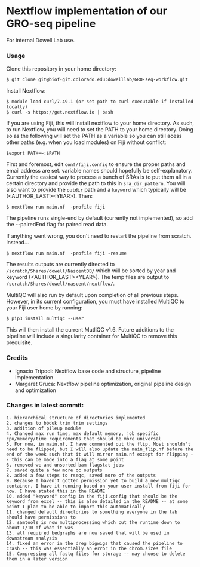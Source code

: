 # Nextflow implementation of our GRO-seq pipeline

For internal Dowell Lab use.

### Usage

Clone this repository in your home directory:

    $ git clone git@biof-git.colorado.edu:dowelllab/GRO-seq-workflow.git

Install Nextflow:

    $ module load curl/7.49.1 (or set path to curl executable if installed locally)
    $ curl -s https://get.nextflow.io | bash
    
If you are using Fiji, this will install nextflow to your home directory. As such, to run Nextflow, you will need to set the PATH to your home directory. Doing so as the following will set the PATH as a variable so you can still acess other paths (e.g. when you load modules) on Fiji without conflict:

    $export PATH=~:$PATH

First and foremost, edit `conf/fiji.config` to ensure the proper paths and email address are set. variable names should hopefully be self-explanatory. Currently the easiest way to process a bunch of SRAs is to put them all in a certain directory and provide the path to this in `sra_dir_pattern`. You will also want to provide the `outdir` path and a `keyword` which typically will be (\<AUTHOR_LAST>\<YEAR>). Then:

    $ nextflow run main.nf  -profile fiji
    
The pipeline runs single-end by default (currently not implemented), so add the --pairedEnd flag for paired read data.

If anything went wrong, you don't need to restart the pipeline from scratch. Instead...

    $ nextflow run main.nf  -profile fiji -resume

The results outputs are currently directed to `/scratch/Shares/dowell/NascentDB/` which will be sorted by year and keyword (\<AUTHOR_LAST>\<YEAR>). The temp files are output to `/scratch/Shares/dowell/nascent/nextflow/`.

MultiQC will also run by default upon completion of all previous steps. However, in its current configuration, you must have installed MultiQC to your Fiji user home by running:

    $ pip3 install multiqc --user
    
This will then install the current MutliQC v1.6. Future additions to the pipeline will include a singularity container for MultiQC to remove this prequisite.

### Credits

* Ignacio Tripodi: Nextflow base code and structure, pipeline implementation
* Margaret Gruca: Nextflow pipeline optimization, original pipeline design and optimization

### Changes in latest commit:

    1. hierarchical structure of directories implemented
    2. changes to bbduk trim trim settings
    3. addition of pileup module
    4. Changed max run time, max default memory, job specific cpu/memory/time requirements that should be more universal
    5. For now, in main.nf, I have commented out the flip. Most shouldn't need to be flipped, but I will also update the main_flip.nf before the end of the week such that it will mirror main.nf except for flipping -- this can be made into a flag at some point
    6. removed wc and unsorted bam flagstat jobs
    7. saved quite a few more qc outputs
    8. added a few steps to rseqc, saved more of the outputs
    9. Because I haven't gotten permission yet to build a new multiqc container, I have it running based on your user install from fiji for now. I have stated this in the README
    10. added "keyword" config in the fiji.config that should be the keyword from excel -- this is also detailed in the README -- at some point I plan to be able to import this automatically
    11. changed default directories to something everyone in the lab should have permissions to
    12. samtools is now multiprocessing which cut the runtime down to about 1/10 of what it was
    13. all required bedgraphs are now saved that will be used in downstream analysis
    14. fixed an error in the dreg bigwigs that caused the pipeline to crash -- this was essentially an error in the chrom.sizes file
    15. Compressing all fastq files for storage -- may choose to delete them in a later version
